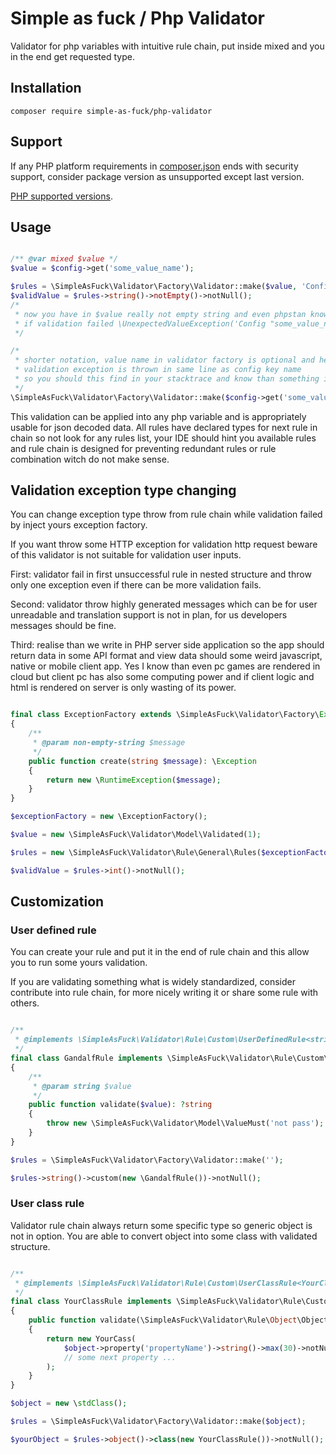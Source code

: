 # Simple as fuck / Php Validator

Validator for php variables with intuitive rule chain, put inside mixed and you in the end get requested type.

## Installation

```console
composer require simple-as-fuck/php-validator
```

## Support

If any PHP platform requirements in [composer.json](../composer.json) ends with security support,
consider package version as unsupported except last version.

[PHP supported versions](https://www.php.net/supported-versions.php).

## Usage

```php

/** @var mixed $value */
$value = $config->get('some_value_name');

$rules = \SimpleAsFuck\Validator\Factory\Validator::make($value, 'Config "some_value_name" value');
$validValue = $rules->string()->notEmpty()->notNull();
/*
 * now you have in $value really not empty string and even phpstan know the type without any annoying annotation
 * if validation failed \UnexpectedValueException('Config "some_value_name" value must ...') is thrown from rule chain
 */

/*
 * shorter notation, value name in validator factory is optional and here is unnecessary,
 * validation exception is thrown in same line as config key name
 * so you should this find in your stacktrace and know than something is wrong in your config file
 */
\SimpleAsFuck\Validator\Factory\Validator::make($config->get('some_value_name'))->string()->notEmpty()->notNull();

```

This validation can be applied into any php variable and is appropriately usable for json decoded data.
All rules have declared types for next rule in chain so not look for any rules list,
your IDE should hint you available rules and rule chain is designed for preventing redundant rules or
rule combination witch do not make sense.

## Validation exception type changing

You can change exception type throw from rule chain while validation failed by inject yours exception factory.

If you want throw some HTTP exception for validation http request beware of this validator is not suitable for
validation user inputs.

First: validator fail in first unsuccessful rule in nested structure and throw only one exception even if
there can be more validation fails.

Second: validator throw highly generated messages which can be for user unreadable and translation support
is not in plan, for us developers messages should be fine.

Third: realise than we write in PHP server side application so the app should return data in some API format
and view data should some weird javascript, native or mobile client app. Yes I know than even pc games are rendered in cloud but client pc has also some computing power and
if client logic and html is rendered on server is only wasting of its power.

```php

final class ExceptionFactory extends \SimpleAsFuck\Validator\Factory\Exception
{
    /**
     * @param non-empty-string $message
     */
    public function create(string $message): \Exception
    {
        return new \RuntimeException($message);
    }
}

$exceptionFactory = new \ExceptionFactory();

$value = new \SimpleAsFuck\Validator\Model\Validated(1);

$rules = new \SimpleAsFuck\Validator\Rule\General\Rules($exceptionFactory, 'variable', $value);

$validValue = $rules->int()->notNull();

```

## Customization

### User defined rule

You can create your rule and put it in the end of rule chain and this allow you to run some yours validation.

If you are validating something what is widely standardized, consider contribute into rule chain,
for more nicely writing it or share some rule with others.

```php

/**
 * @implements \SimpleAsFuck\Validator\Rule\Custom\UserDefinedRule<string, string>
 */
final class GandalfRule implements \SimpleAsFuck\Validator\Rule\Custom\UserDefinedRule
{
    /**
     * @param string $value
     */
    public function validate($value): ?string
    {
        throw new \SimpleAsFuck\Validator\Model\ValueMust('not pass');
    }
}

$rules = \SimpleAsFuck\Validator\Factory\Validator::make('');

$rules->string()->custom(new \GandalfRule())->notNull();

```

### User class rule

Validator rule chain always return some specific type so generic object is not in option.
You are able to convert object into some class with validated structure.

```php

/**
 * @implements \SimpleAsFuck\Validator\Rule\Custom\UserClassRule<YourClass>
 */
final class YourClassRule implements \SimpleAsFuck\Validator\Rule\Custom\UserClassRule
{
    public function validate(\SimpleAsFuck\Validator\Rule\Object\ObjectRule $object): YourClass
    {
        return new YourCass(
            $object->property('propertyName')->string()->max(30)->notNull()
            // some next property ...
        );
    }
}

$object = new \stdClass();

$rules = \SimpleAsFuck\Validator\Factory\Validator::make($object);

$yourObject = $rules->object()->class(new YourClassRule())->notNull();

```

